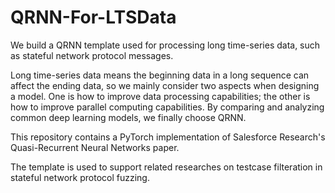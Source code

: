 # QRNN-For-LTSData
We build a QRNN template used for processing long time-series data, such as stateful network protocol messages.

Long time-series data means the beginning data in a long sequence can affect the ending data, so we mainly consider two aspects when designing a model. One is how to improve data processing capabilities; the other is how to improve parallel computing capabilities. By comparing and analyzing common deep learning models, we finally choose QRNN.

This repository contains a PyTorch implementation of Salesforce Research's Quasi-Recurrent Neural Networks paper.

The template is used to support related researches on testcase filteration in stateful network protocol fuzzing.
